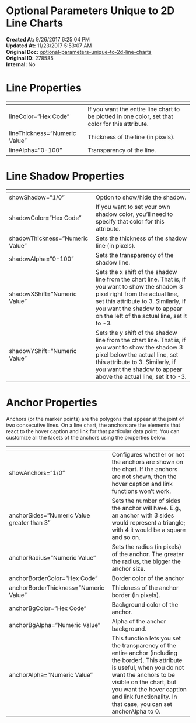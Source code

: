 # Optional Parameters Unique to 2D Line Charts

<PageHeader />

**Created At:** 9/26/2017 6:25:04 PM  
**Updated At:** 11/23/2017 5:53:07 AM  
**Original Doc:** [optional-parameters-unique-to-2d-line-charts](https://docs.zumasys.com/36577-mv-dashboard/optional-parameters-unique-to-2d-line-charts)  
**Original ID:** 278585  
**Internal:** No  


# Line Properties


| <!----> | <!----> |
| --- | --- |
| lineColor=”Hex Code”<br> | If you want the entire line chart to be plotted in one color, set that color for this attribute.<br> |
| lineThickness=”Numeric Value”<br> | Thickness of the line (in pixels).<br> |
| lineAlpha=”0-100”<br> | Transparency of the line.<br> |




# Line Shadow Properties


| <!----> | <!----> |
| --- | --- |
| showShadow=”1/0”<br> | Option to show/hide the shadow.<br> |
| shadowColor=”Hex Code”<br> | If you want to set your own shadow color, you’ll need to specify that color for this attribute.<br> |
| shadowThickness=”Numeric Value”<br> | Sets the thickness of the shadow line (in pixels).<br> |
| shadowAlpha=”0-100”<br> | Sets the transparency of the shadow line.<br> |
| shadowXShift=”Numeric Value”<br> | Sets the x shift of the shadow line from the chart line. That is, if you want to show the shadow 3 pixel right from the actual line, set this attribute to 3. Similarly, if you want the shadow to appear on the left of the actual line, set it to -3.<br> |
| shadowYShift=”Numeric Value”<br> | Sets the y shift of the shadow line from the chart line. That is, if you want to show the shadow 3 pixel below the actual line, set this attribute to 3. Similarly, if you want the shadow to appear above the actual line, set it to -3.<br> |




# Anchor Properties

Anchors (or the marker points) are the polygons that appear at the joint of two consecutive lines. On a line chart, the anchors are the elements that react to the hover caption and link for that particular data point. You can customize all the facets of the anchors using the properties below:


| <!----> | <!----> |
| --- | --- |
| showAnchors=”1/0”<br> | Configures whether or not the anchors are shown on the chart. If the anchors are not shown, then the hover caption and link functions won’t work.<br> |
| anchorSides=”Numeric Value greater than 3”<br> | Sets the number of sides the anchor will have. E.g., an anchor with 3 sides would represent a triangle; with 4 it would be a square and so on.<br> |
| anchorRadius=”Numeric Value”<br> | Sets the radius (in pixels) of the anchor. The greater the radius, the bigger the anchor size.<br> |
| anchorBorderColor=”Hex Code”<br> | Border color of the anchor<br> |
| anchorBorderThickness=”Numeric Value”<br> | Thickness of the anchor border (in pixels).<br> |
| anchorBgColor=”Hex Code”<br> | Background color of the anchor.<br> |
| anchorBgAlpha=”Numeric Value”<br> | Alpha of the anchor background.<br> |
| anchorAlpha=”Numeric Value”<br> | This function lets you set the transparency of the entire anchor (including the border). This attribute is useful, when you do not want the anchors to be visible on the chart, but you want the hover caption and link functionality. In that case, you can set anchorAlpha to 0.<br> |

